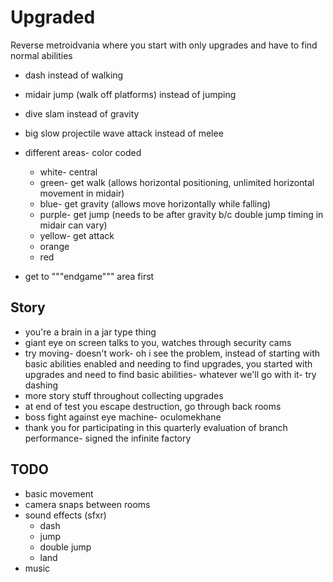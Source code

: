 # Upgraded

Reverse metroidvania where you start with only upgrades and have to find normal abilities

- dash instead of walking
- midair jump (walk off platforms) instead of jumping
- dive slam instead of gravity
- big slow projectile wave attack instead of melee

- different areas- color coded
	- white- central
	- green- get walk (allows horizontal positioning, unlimited horizontal movement in midair)
	- blue- get gravity (allows move horizontally while falling)
	- purple- get jump (needs to be after gravity b/c double jump timing in midair can vary)
	- yellow- get attack
	- orange
	- red
- get to """endgame""" area first

## Story

- you're a brain in a jar type thing
- giant eye on screen talks to you, watches through security cams
- try moving- doesn't work- oh i see the problem, instead of starting with basic abilities enabled and needing to find upgrades, you started with upgrades and need to find basic abilities- whatever we'll go with it- try dashing
- more story stuff throughout collecting upgrades
- at end of test you escape destruction, go through back rooms
- boss fight against eye machine- oculomekhane
- thank you for participating in this quarterly evaluation of branch performance- signed the infinite factory

## TODO

- basic movement
- camera snaps between rooms
- sound effects (sfxr)
	- dash
	- jump
	- double jump
	- land
- music